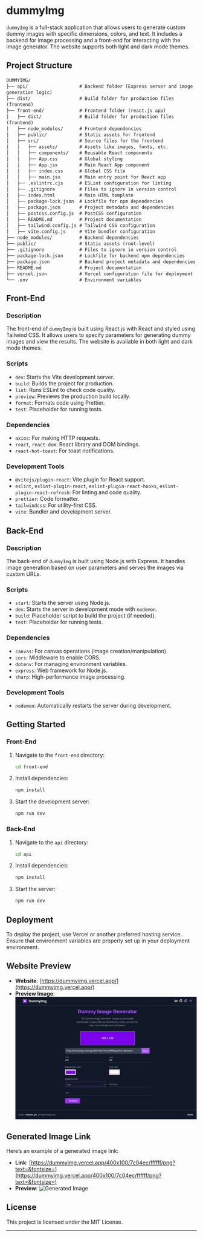 # dummyImg

`dummyImg` is a full-stack application that allows users to generate custom dummy images with specific dimensions, colors, and text. It includes a backend for image processing and a front-end for interacting with the image generator. The website supports both light and dark mode themes.

## Project Structure

```
DUMMYIMG/
├── api/                   # Backend folder (Express server and image generation logic)
├── dist/                  # Build folder for production files (frontend)
├── front-end/             # Frontend folder (react.js app)
│   ├── dist/              # Build folder for production files (frontend)
│   ├── node_modules/      # Frontend dependencies
│   ├── public/            # Static assets for frontend
│   ├── src/               # Source files for the frontend
│   │   ├── assets/        # Assets like images, fonts, etc.
│   │   ├── components/    # Reusable React components
│   │   ├── App.css        # Global styling
│   │   ├── App.jsx        # Main React App component
│   │   ├── index.css      # Global CSS file
│   │   ├── main.jsx       # Main entry point for React app
│   ├── .eslintrc.cjs      # ESLint configuration for linting
│   ├── .gitignore         # Files to ignore in version control
│   ├── index.html         # Main HTML template
│   ├── package-lock.json  # Lockfile for npm dependencies
│   ├── package.json       # Project metadata and dependencies
│   ├── postcss.config.js  # PostCSS configuration
│   ├── README.md          # Project documentation
│   ├── tailwind.config.js # Tailwind CSS configuration
│   ├── vite.config.js     # Vite bundler configuration
├── node_modules/          # Backend dependencies
├── public/                # Static assets (root-level)
├── .gitignore             # Files to ignore in version control
├── package-lock.json      # Lockfile for backend npm dependencies
├── package.json           # Backend project metadata and dependencies
├── README.md              # Project documentation
├── vercel.json            # Vercel configuration file for deployment
└── .env                   # Environment variables
```

## Front-End

### Description

The front-end of `dummyImg` is built using React.js with React and styled using Tailwind CSS. It allows users to specify parameters for generating dummy images and view the results. The website is available in both light and dark mode themes.

### Scripts

- `dev`: Starts the Vite development server.
- `build`: Builds the project for production.
- `lint`: Runs ESLint to check code quality.
- `preview`: Previews the production build locally.
- `format`: Formats code using Prettier.
- `test`: Placeholder for running tests.

### Dependencies

- `axios`: For making HTTP requests.
- `react`, `react-dom`: React library and DOM bindings.
- `react-hot-toast`: For toast notifications.

### Development Tools

- `@vitejs/plugin-react`: Vite plugin for React support.
- `eslint`, `eslint-plugin-react`, `eslint-plugin-react-hooks`, `eslint-plugin-react-refresh`: For linting and code quality.
- `prettier`: Code formatter.
- `tailwindcss`: For utility-first CSS.
- `vite`: Bundler and development server.

## Back-End

### Description

The back-end of `dummyImg` is built using Node.js with Express. It handles image generation based on user parameters and serves the images via custom URLs.

### Scripts

- `start`: Starts the server using Node.js.
- `dev`: Starts the server in development mode with `nodemon`.
- `build`: Placeholder script to build the project (if needed).
- `test`: Placeholder for running tests.

### Dependencies

- `canvas`: For canvas operations (image creation/manipulation).
- `cors`: Middleware to enable CORS.
- `dotenv`: For managing environment variables.
- `express`: Web framework for Node.js.
- `sharp`: High-performance image processing.

### Development Tools

- `nodemon`: Automatically restarts the server during development.

## Getting Started

### Front-End

1. Navigate to the `front-end` directory:
   ```bash
   cd front-end
   ```
2. Install dependencies:
   ```bash
   npm install
   ```
3. Start the development server:
   ```bash
   npm run dev
   ```

### Back-End

1. Navigate to the `api` directory:
   ```bash
   cd api
   ```
2. Install dependencies:
   ```bash
   npm install
   ```
3. Start the server:
   ```bash
   npm run dev
   ```

## Deployment

To deploy the project, use Vercel or another preferred hosting service. Ensure that environment variables are properly set up in your deployment environment.

## Website Preview

- **Website**: [https://dummyimg.vercel.app/](https://dummyimg.vercel.app/)
- **Preview Image**: ![Preview](https://raw.githubusercontent.com/dharam-gfx/dummyimg/master/front-end/src/assets/images/preview-dummyImg.jpg)

## Generated Image Link

Here’s an example of a generated image link:

- **Link**: [https://dummyimg.vercel.app/400x100/7c04ec/ffffff/png?text=&fontsize=](https://dummyimg.vercel.app/400x100/7c04ec/ffffff/png?text=&fontsize=)
- **Preview**: ![Generated Image](https://dummyimg.vercel.app/400x100/7c04ec/ffffff/png?text=&fontsize=)

## License

This project is licensed under the MIT License.

---
